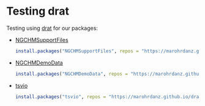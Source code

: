 # Testing drat

Testing using [drat](https://cran.r-project.org/web/packages/drat/index.html) for
our packages:

- [NGCHMSupportFiles](https://github.com/MD-Anderson-Bioinformatics/NGCHMSupportFiles)

   ```r
   install.packages("NGCHMSupportFiles", repos = "https://marohrdanz.github.io/drat")
   ```
- [NGCHMDemoData](https://github.com/MD-Anderson-Bioinformatics/NGCHMDemoData)

   ```r
   install.packages("NGCHMDemoData", repos = "https://marohrdanz.github.io/drat")
   ```

- [tsvio](https://github.com/MD-Anderson-Bioinformatics/tsvio)

   ```r
   install.packages("tsvio", repos = "https://marohrdanz.github.io/drat")
   ```

